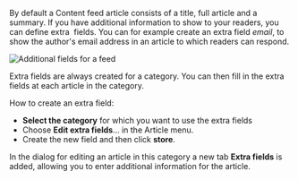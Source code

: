 By default a Content feed article consists of a title, full article and
a summary. If you have additional information to show to your readers,
you can define extra  fields. You can for example create an extra
field *email*, to show the author's email address in an article to which
readers can respond.

![Additional fields for a
feed](https://vicinity.picsrv.net/310/0/92695/Extraveldenvooreenrubriek.png)

Extra fields are always created for a category. You can then fill in the
extra fields at each article in the category.

How to create an extra field:

-   **Select the category** for which you want to use the extra fields
-   Choose **Edit extra fields**... in the Article menu.
-   Create the new field and then click **store**.

In the dialog for editing an article in this category a new tab **Extra
fields** is added, allowing you to enter additional information for the
article.

 
